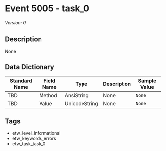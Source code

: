 # Event 5005 - task_0
###### Version: 0

## Description
None

## Data Dictionary
|Standard Name|Field Name|Type|Description|Sample Value|
|---|---|---|---|---|
|TBD|Method|AnsiString|None|`None`|
|TBD|Value|UnicodeString|None|`None`|

## Tags
* etw_level_Informational
* etw_keywords_errors
* etw_task_task_0
